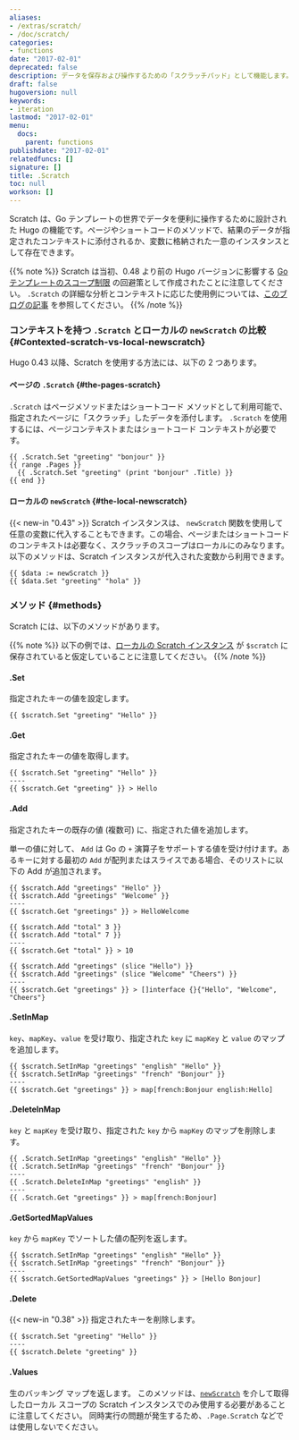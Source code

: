 ```yaml
---
aliases:
- /extras/scratch/
- /doc/scratch/
categories:
- functions
date: "2017-02-01"
deprecated: false
description: データを保存および操作するための「スクラッチパッド」として機能します。
draft: false
hugoversion: null
keywords:
- iteration
lastmod: "2017-02-01"
menu:
  docs:
    parent: functions
publishdate: "2017-02-01"
relatedfuncs: []
signature: []
title: .Scratch
toc: null
workson: []
---
```


Scratch は、Go テンプレートの世界でデータを便利に操作するために設計された Hugo の機能です。ページやショートコードのメソッドで、結果のデータが指定されたコンテキストに添付されるか、変数に格納された一意のインスタンスとして存在できます。

{{% note %}}
Scratch は当初、0.48 より前の Hugo バージョンに影響する [Go テンプレートのスコープ制限](https://github.com/golang/go/issues/10608) の回避策として作成されたことに注意してください。 `.Scratch` の詳細な分析とコンテキストに応じた使用例については、[このブログの記事](https://regisphilibert.com/blog/2017/04/hugo-scratch-explained-variable/) を参照してください。
{{% /note %}}

### コンテキストを持つ `.Scratch` とローカルの `newScratch` の比較 {#Contexted-scratch-vs-local-newscratch}

Hugo 0.43 以降、Scratch を使用する方法には、以下の 2 つあります。

#### ページの `.Scratch` {#the-pages-scratch}

`.Scratch` はページメソッドまたはショートコード メソッドとして利用可能で、指定されたページに「スクラッチ」したデータを添付します。 `.Scratch` を使用するには、ページコンテキストまたはショートコード コンテキストが必要です。

```go-html-template
{{ .Scratch.Set "greeting" "bonjour" }}
{{ range .Pages }}
  {{ .Scratch.Set "greeting" (print "bonjour" .Title) }}
{{ end }}
```

#### ローカルの `newScratch` {#the-local-newscratch}

{{< new-in "0.43" >}} Scratch インスタンスは、 `newScratch` 関数を使用して任意の変数に代入することもできます。この場合、ページまたはショートコードのコンテキストは必要なく、スクラッチのスコープはローカルにのみなります。 以下のメソッドは、Scratch インスタンスが代入された変数から利用できます。

```go-html-template
{{ $data := newScratch }}
{{ $data.Set "greeting" "hola" }}
```

### メソッド {#methods}

Scratch には、以下のメソッドがあります。

{{% note %}}
以下の例では、[ローカルの Scratch インスタンス](#the-local-newscratch) が `$scratch` に保存されていると仮定していることに注意してください。
{{% /note %}}

#### .Set

指定されたキーの値を設定します。

```go-html-template
{{ $scratch.Set "greeting" "Hello" }}
```

#### .Get

指定されたキーの値を取得します。

```go-html-template
{{ $scratch.Set "greeting" "Hello" }}
----
{{ $scratch.Get "greeting" }} > Hello
```

#### .Add

指定されたキーの既存の値 (複数可) に、指定された値を追加します。

単一の値に対して、 `Add` は Go の `+` 演算子をサポートする値を受け付けます。あるキーに対する最初の `Add` が配列またはスライスである場合、そのリストに以下の Add が追加されます。

```go-html-template
{{ $scratch.Add "greetings" "Hello" }}
{{ $scratch.Add "greetings" "Welcome" }}
----
{{ $scratch.Get "greetings" }} > HelloWelcome
```

```go-html-template
{{ $scratch.Add "total" 3 }}
{{ $scratch.Add "total" 7 }}
----
{{ $scratch.Get "total" }} > 10
```

```go-html-template
{{ $scratch.Add "greetings" (slice "Hello") }}
{{ $scratch.Add "greetings" (slice "Welcome" "Cheers") }}
----
{{ $scratch.Get "greetings" }} > []interface {}{"Hello", "Welcome", "Cheers"}
```

#### .SetInMap

`key`、`mapKey`、`value` を受け取り、指定された `key` に `mapKey` と `value` のマップを追加します。

```go-html-template
{{ $scratch.SetInMap "greetings" "english" "Hello" }}
{{ $scratch.SetInMap "greetings" "french" "Bonjour" }}
----
{{ $scratch.Get "greetings" }} > map[french:Bonjour english:Hello]
```

#### .DeleteInMap

`key` と `mapKey` を受け取り、指定された `key` から `mapKey` のマップを削除します。

```go-html-template
{{ .Scratch.SetInMap "greetings" "english" "Hello" }}
{{ .Scratch.SetInMap "greetings" "french" "Bonjour" }}
----
{{ .Scratch.DeleteInMap "greetings" "english" }}
----
{{ .Scratch.Get "greetings" }} > map[french:Bonjour]
```

#### .GetSortedMapValues

`key` から `mapKey` でソートした値の配列を返します。

```go-html-template
{{ $scratch.SetInMap "greetings" "english" "Hello" }}
{{ $scratch.SetInMap "greetings" "french" "Bonjour" }}
----
{{ $scratch.GetSortedMapValues "greetings" }} > [Hello Bonjour]
```

#### .Delete

{{< new-in "0.38" >}} 指定されたキーを削除します。

```go-html-template
{{ $scratch.Set "greeting" "Hello" }}
----
{{ $scratch.Delete "greeting" }}
```

#### .Values

生のバッキング マップを返します。 このメソッドは、[`newScratch`](#the-local-newscratch) を介して取得したローカル スコープの Scratch インスタンスでのみ使用する必要があることに注意してください。 同時実行の問題が発生するため、`.Page.Scratch` などでは使用しないでください。


[pagevars]: /variables/page/
